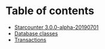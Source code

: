 # Table of contents

* [Starcounter 3.0.0-alpha-20190701](preview-notes.md)
* [Database classes](database-classes.md)
* [Transactions](transactions.md)